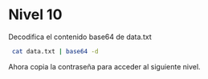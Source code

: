 # Nivel 10

Decodifica el contenido base64 de data.txt

```Bash
 cat data.txt | base64 -d
```

Ahora copia la contraseña para acceder al siguiente nivel.
